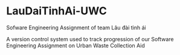 # LauDaiTinhAi-UWC
Sofware Engineering Assignment of team Lâu đài tình ái

A version control system used to track progression of our Software Engineering Assignment on Urban Waste Collection Aid
